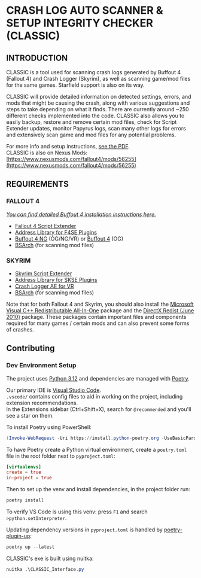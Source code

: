 # CRASH LOG AUTO SCANNER & <br> SETUP INTEGRITY CHECKER (CLASSIC)

## INTRODUCTION

CLASSIC is a tool used for scanning crash logs generated by Buffout 4 (Fallout 4) and Crash Logger (Skyrim), as well as scanning game/mod files for the same games. Starfield support is also on its way.

CLASSIC will provide detailed information on detected settings, errors, and mods that might be causing the crash, along with various suggestions and steps to take depending on what it finds. There are currently around ~250 different checks implemented into the code. CLASSIC also allows you to easily backup, restore and remove certain mod files, check for Script Extender updates, monitor Papyrus logs, scan many other logs for errors and extensively scan game and mod files for any potential problems.

For more info and setup instructions, [see the PDF](CLASSIC%20-%20Readme.pdf).  
CLASSIC is also on Nexus Mods: [https://www.nexusmods.com/fallout4/mods/56255](https://www.nexusmods.com/fallout4/mods/56255)

## REQUIREMENTS

### FALLOUT 4

[*You can find detailed Buffout 4 installation instructions here.*](https://www.nexusmods.com/fallout4/articles/3115)

- [Fallout 4 Script Extender](https://www.nexusmods.com/fallout4/mods/42147?tab=files)
- [Address Library for F4SE Plugins](https://www.nexusmods.com/fallout4/mods/47327?tab=files)
- [Buffout 4 NG](https://www.nexusmods.com/fallout4/mods/64880?tab=files) (OG/NG/VR) or [Buffout 4](https://www.nexusmods.com/fallout4/mods/47359) (OG)
- [BSArch](https://www.nexusmods.com/newvegas/mods/64745?tab=files) (for scanning mod files)

### SKYRIM

- [Skyrim Script Extender](https://www.nexusmods.com/skyrimspecialedition/mods/30379?tab=files)
- [Address Library for SKSE Plugins](https://www.nexusmods.com/skyrimspecialedition/mods/32444?tab=files)
- [Crash Logger AE for VR](https://www.nexusmods.com/skyrimspecialedition/mods/59818?tab=files)
- [BSArch](https://www.nexusmods.com/newvegas/mods/64745?tab=files) (for scanning mod files)

Note that for both Fallout 4 and Skyrim, you should also install the [Microsoft Visual C++ Redistributable All-In-One](https://github.com/abbodi1406/vcredist) package and the [DirectX Redist (June 2010)](https://www.microsoft.com/en-us/download/details.aspx?id=8109) package. These packages contain important files
and components required for many games / certain mods and can also prevent some forms of crashes.

## Contributing

### Dev Environment Setup

The project uses [Python 3.12](https://www.python.org/downloads/) and dependencies are managed with [Poetry](https://python-poetry.org/docs/#installing-with-the-official-installer).

Our primary IDE is [Visual Studio Code](https://code.visualstudio.com/).  
`.vscode/` contains config files to aid in working on the project, including extension recommendations.  
In the Extensions sidebar (Ctrl+Shift+X), search for `@recommended` and you'll see a star on them.

To install Poetry using PowerShell:

```powershell
(Invoke-WebRequest -Uri https://install.python-poetry.org -UseBasicParsing).Content | py -
```

To have Poetry create a Python virtual environment, create a `poetry.toml` file in the root folder next to `pyproject.toml`:

```toml
[virtualenvs]
create = true
in-project = true
```

Then to set up the venv and install dependencies, in the project folder run:

```powershell
poetry install
```

To verify VS Code is using this venv: press `F1` and search `>python.setInterpreter`.

Updating dependency versions in `pyproject.toml` is handled by [poetry-plugin-up](https://github.com/MousaZeidBaker/poetry-plugin-up):

```powershell
poetry up --latest
```

CLASSIC's exe is built using nuitka:

```powershell
nuitka .\CLASSIC_Interface.py
```
